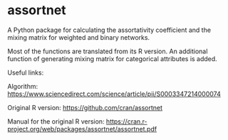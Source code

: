 # assortnet
A Python package for calculating the assortativity coefficient and the mixing matrix for weighted and binary networks.

Most of the functions are translated from its R version. An additional function of generating mixing matrix for categorical attributes is added.

Useful links:

  Algorithm: https://www.sciencedirect.com/science/article/pii/S0003347214000074
  
  Original R version: https://github.com/cran/assortnet
  
  Manual for the original R version: https://cran.r-project.org/web/packages/assortnet/assortnet.pdf
